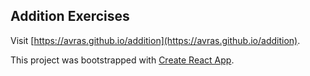 
## Addition Exercises

Visit [https://avras.github.io/addition](https://avras.github.io/addition).

This project was bootstrapped with [Create React App](https://github.com/facebook/create-react-app).